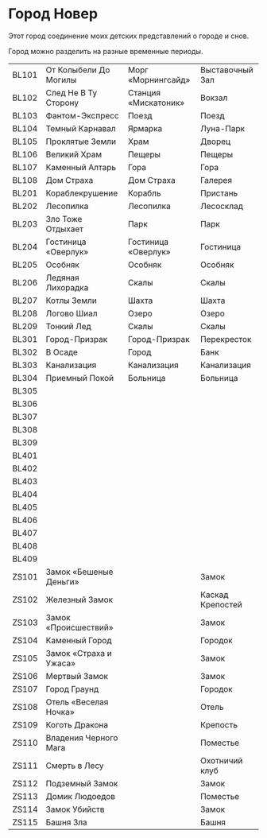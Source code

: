 # Город Новер

Этот город соединение моих детских представлений о городе и снов.

Город можно разделить на разные временные периоды.
 
|       |                       |                       |                   |
|-------|-----------------------|-----------------------|-------------------|
|BL101  |От Колыбели До Могилы  |Морг «Морнингсайд»     |Выставочный Зал    |
|BL102  |След Не В Ту Сторону   |Станция «Мискатоник»   |Вокзал             |
|BL103  |Фантом-Экспресс        |Поезд                  |Поезд              |
|BL104  |Темный Карнавал        |Ярмарка                |Луна-Парк          |
|BL105  |Проклятые Земли        |Храм                   |Дворец             |
|BL106  |Великий Храм           |Пещеры                 |Пещеры             |
|BL107  |Каменный Алтарь        |Гора                   |Гора               |
|BL108  |Дом Страха             |Дом Страха             |Галерея            |
|BL201  |Кораблекрушение        |Корабль                |Пристань           |
|BL202  |Лесопилка              |Лесопилка              |Лесосклад          |
|BL203  |Зло Тоже Отдыхает      |Парк                   |Парк               |
|BL204  |Гостиница «Оверлук»    |Гостиница «Оверлук»    |Гостиница          |
|BL205  |Особняк                |Особняк                |Особняк            |
|BL206  |Ледяная Лихорадка      |Скалы                  |Скалы              |
|BL207  |Котлы Земли            |Шахта                  |Шахта              |
|BL208  |Логово Шиал            |Озеро                  |Озеро              |
|BL209  |Тонкий Лед             |Скалы                  |Скалы              |
|BL301  |Город-Призрак          |Город-Призрак          |Перекресток        |
|BL302  |В Осаде                |Город                  |Банк               |
|BL303  |Канализация            |Канализация            |Канализация        |
|BL304  |Приемный Покой         |Больница               |Больница           |
|BL305  |&nbsp;                 |&nbsp;                 |&nbsp;             |
|BL306  |&nbsp;                 |&nbsp;                 |&nbsp;             |		
|BL307  |&nbsp;                 |&nbsp;                 |&nbsp;             |
|BL308  |&nbsp;                 |&nbsp;                 |&nbsp;             |
|BL309  |&nbsp;                 |&nbsp;                 |&nbsp;             |
|BL401  |&nbsp;                 |&nbsp;                 |&nbsp;             |
|BL402  |&nbsp;                 |&nbsp;                 |&nbsp;             |
|BL403  |&nbsp;                 |&nbsp;                 |&nbsp;             |
|BL404  |&nbsp;                 |&nbsp;                 |&nbsp;             |
|BL405  |&nbsp;                 |&nbsp;                 |&nbsp;             |
|BL406  |&nbsp;                 |&nbsp;                 |&nbsp;             |
|BL407  |&nbsp;                 |&nbsp;                 |&nbsp;             |
|BL408  |&nbsp;                 |&nbsp;                 |&nbsp;             |
|BL409  |&nbsp;                 |&nbsp;                 |&nbsp;             |
|ZS101  |Замок «Бешеные Деньги» |&nbsp;                 |Замок              |
|ZS102  |Железный Замок         |&nbsp;                 |Каскад Крепостей   |
|ZS103  |Замок «Происшествий»   |&nbsp;                 |Замок              |
|ZS104  |Каменный Город         |&nbsp;                 |Городок            |
|ZS105  |Замок «Страха и Ужаса» |&nbsp;                 |Замок              |
|ZS106  |Мертвый Замок          |&nbsp;                 |Замок              |
|ZS107  |Город Граунд           |&nbsp;                 |Городок            |
|ZS108  |Отель «Веселая Ночка»  |&nbsp;                 |Отель              |
|ZS109  |Коготь Дракона         |&nbsp;                 |Крепость           |
|ZS110  |Владения Черного Мага  |&nbsp;                 |Поместье           |
|ZS111  |Смерть в Лесу          |&nbsp;                 |Охотничий клуб     |
|ZS112  |Подземный Замок        |&nbsp;                 |Замок              |
|ZS113  |Домик Людоедов         |&nbsp;                 |Поместье           |
|ZS114  |Замок Убийств          |&nbsp;                 |Замок              |
|ZS115  |Башня Зла              |&nbsp;                 |Башня              |
